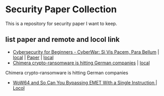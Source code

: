 # Security Paper Collection
This is a repository for security paper I want to keep.  



## list paper and remote and locol link
* [Cybersecurity for Beginners - CyberWar: Si Vis Pacem, Para Bellum](http://www.net-security.org/malware_news.php?id=3141) | [local](http://www.net-security.org/malware_news.php?id=3141) | [Paper](http://arxiv.org/pdf/1510.08555v1.pdf) | [local](https://github.com/gasgas4/SecurityPaper/blob/master/Paper/1510.08555v1.pdf) 
* [Chimera crypto-ransomware is hitting German companies](http://www.net-security.org/malware_news.php?id=3141) | [local]()


Chimera crypto-ransomware is hitting German companies
* [WoW64 and So Can You Bypassing EMET With a Single Instruction ](https://www.duosecurity.com/static/pdf/WoW64-Bypassing-EMET.pdf) | [Locol](https://github.com/gasgas4/SecurityPaper/blob/master/Paper/WoW64-Bypassing-EMET.pdf) 

